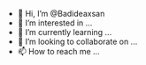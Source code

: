 - 👋 Hi, I’m @Badideaxsan
- 👀 I’m interested in ...
- 🌱 I’m currently learning ...
- 💞️ I’m looking to collaborate on ...
- 📫 How to reach me ...

<!---
Badideaxsan/Badideaxsan is a ✨ special ✨ repository because its `README.md` (this file) appears on your GitHub profile.
You can click the Preview link to take a look at your changes.
--->
